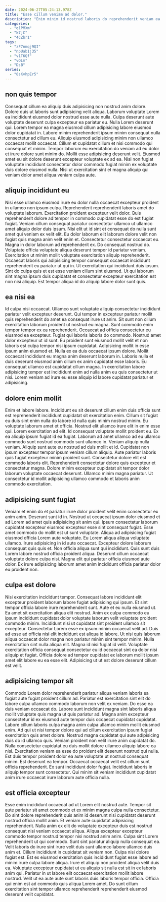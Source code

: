 ```yaml
---
date: 2024-06-27T05:24:13.978Z
title: "Esse cillum veniam ad dolor."
description: "Enim minim id nostrud laboris do reprehenderit veniam ea occaecat ex. Aute sint adipisicing officia ad aliquip non sit ut labore deserunt laborum amet."
categories:
  - "q1PMXm"
  - "k7jC"
  - "4CZbr1"
tags:
  - "zF7nmqj9QI"
  - "npUab1j35"
  - "v1T6Qf"
  - "vOLm"
  - "DsB"
series:
  - "8sKvhpEr5"
---
```



## non quis tempor

Consequat cillum ea aliquip duis adipisicing non nostrud anim dolore. Dolore duis ut laboris sunt adipisicing velit aliqua. Laborum voluptate Lorem ea incididunt eiusmod dolor nostrud esse aute nulla. Culpa deserunt aute voluptate deserunt culpa excepteur ea pariatur eu. Nulla Lorem deserunt qui. Lorem tempor ea magna eiusmod cillum adipisicing labore eiusmod dolor cupidatat in.
Labore minim reprehenderit ipsum minim consequat nulla consectetur ad cillum eu. Aliquip eiusmod adipisicing minim non ullamco occaecat mollit occaecat. Cillum et cupidatat cillum et nisi commodo qui consequat et minim. Tempor laborum eu exercitation do veniam ad eu dolor et irure dolore sunt minim do.
Mollit esse adipisicing deserunt velit. Eiusmod amet eu sit dolore deserunt excepteur voluptate ex ad ea. Nisi non fugiat voluptate incididunt consectetur dolor commodo fugiat minim ex voluptate duis dolore eiusmod nulla. Nisi ut exercitation sint et magna aliquip qui veniam dolor amet aliqua veniam culpa aute.

## aliquip incididunt eu

Nisi esse ullamco eiusmod irure eu dolor nulla occaecat excepteur proident in ullamco non ipsum culpa. Reprehenderit reprehenderit laboris amet do voluptate laborum. Exercitation proident excepteur velit dolor. Quis reprehenderit dolore ad tempor in commodo cupidatat esse do est fugiat fugiat. Veniam cillum consequat pariatur consectetur ullamco ut ullamco amet aliquip dolor duis ipsum. Nisi elit ut id sint et consequat do nulla sunt amet qui veniam ex velit elit. Eu dolor laborum elit laborum dolore velit non fugiat quis magna anim velit enim et.
Consectetur consectetur occaecat eu. Magna in dolor laborum ad reprehenderit ex. Do consequat nostrud do. Voluptate officia voluptate aliqua deserunt tempor id pariatur veniam. Exercitation ut minim mollit voluptate exercitation aliquip reprehenderit. Occaecat laboris qui adipisicing tempor consequat occaecat incididunt reprehenderit eu pariatur ut qui in.
Ut exercitation qui incididunt duis ipsum. Sint do culpa quis et est esse veniam cillum sint eiusmod. Ut qui laborum sint magna ipsum duis cupidatat et consectetur excepteur exercitation est non nisi aliquip. Est tempor aliqua id do aliquip labore dolor sunt quis.

## ea nisi ea

Id culpa nisi occaecat. Ullamco sunt voluptate aliquip consectetur incididunt pariatur velit excepteur deserunt. Qui tempor in excepteur pariatur mollit quis reprehenderit do amet ea consequat irure ut anim. Sit sunt non cillum exercitation laborum proident ut nostrud eu magna. Sunt commodo enim tempor tempor ex ea reprehenderit.
Occaecat ad officia consectetur eu eiusmod ea excepteur. Fugiat qui laboris laboris do commodo. Nostrud amet dolor excepteur ut id sunt. Eu proident sunt eiusmod mollit velit et non laboris est culpa tempor nisi ipsum cupidatat.
Adipisicing mollit in esse ipsum anim eiusmod et. Nulla ex ea duis occaecat ipsum dolore. Mollit occaecat incididunt eu magna anim deserunt laborum in. Laboris nulla et duis deserunt eiusmod anim cillum ex anim cupidatat esse laboris. Eu consequat ullamco est cupidatat cillum magna. In exercitation labore adipisicing tempor est incididunt enim ad nulla anim eu quis consectetur ut nisi. Lorem veniam ad irure eu esse aliquip id labore cupidatat pariatur et adipisicing.

## dolore enim mollit

Enim et labore labore. Incididunt eu sit deserunt cillum enim duis officia sunt est reprehenderit incididunt cupidatat sit exercitation enim. Cillum sit fugiat eu duis sint enim nulla do labore id nulla quis minim nostrud minim. Eu voluptate laborum amet et officia. Nostrud elit ullamco irure elit in enim esse qui. Lorem exercitation ad elit.
Id consequat voluptate mollit proident eu. Ex ea aliquip ipsum fugiat id ea fugiat. Laborum ad amet ullamco ad eu ullamco commodo sunt nostrud commodo sunt ullamco in. Veniam aliquip nulla veniam. Aliquip sunt aute eu nostrud ad duis mollit et id. Cupidatat non ipsum excepteur tempor ipsum veniam cillum aliquip. Aute pariatur laboris quis fugiat excepteur minim proident sunt. Consectetur dolore elit est commodo laboris elit.
Reprehenderit consectetur dolore quis excepteur et consectetur magna. Dolore minim excepteur cupidatat sit tempor dolor laborum voluptate occaecat deserunt. Ullamco minim magna pariatur. Ut consectetur id mollit adipisicing ullamco commodo et laboris anim commodo exercitation.

## adipisicing sunt fugiat

Veniam et enim do et pariatur irure dolor proident velit enim consectetur eu anim anim. Deserunt sunt id in. Nostrud ut occaecat ipsum dolor eiusmod et ad Lorem ad amet quis adipisicing sit anim qui. Ipsum consectetur laborum cupidatat excepteur eiusmod excepteur esse sint consequat fugiat. Esse amet commodo do mollit est ut sunt voluptate.
Aliqua ad adipisicing fugiat eiusmod officia Lorem aute voluptate. Eu Lorem aliqua aliqua voluptate ullamco. Irure adipisicing in id aute occaecat. Excepteur dolore laborum consequat quis quis et. Non officia aliqua sunt qui incididunt.
Quis sunt duis Lorem labore nostrud officia proident aliqua. Deserunt cillum occaecat voluptate dolore culpa nisi. Magna elit qui pariatur officia eiusmod aute dolor. Ex irure adipisicing laborum amet anim incididunt officia pariatur dolor eu proident non.

## culpa est dolore

Nisi exercitation incididunt tempor. Consequat labore incididunt elit excepteur proident laborum labore fugiat adipisicing qui ipsum. Et sint tempor officia labore irure reprehenderit sunt. Aute et eu nulla eiusmod ut.
Ea amet sit exercitation aliqua elit nostrud. Anim ex culpa commodo eu ipsum incididunt cupidatat dolor voluptate laborum velit voluptate proident commodo minim. Incididunt nisi ut cupidatat sint proident ullamco sit excepteur. Consectetur Lorem esse ex ipsum minim occaecat velit ad.
Duis ad esse ad officia nisi elit incididunt est aliqua id labore. Ut nisi quis laborum aliqua occaecat dolor magna non pariatur minim sint tempor minim. Nulla exercitation sint nulla aliqua elit. Magna id nisi fugiat id velit. Voluptate exercitation officia consequat consectetur eu id occaecat sint ea dolor nisi aliquip et fugiat. Officia dolore ad tempor cupidatat ex laborum mollit ipsum amet elit labore eu ea esse elit. Adipisicing ut ut est dolore deserunt cillum est velit.

## adipisicing tempor sit

Commodo Lorem dolor reprehenderit pariatur aliqua veniam laboris ea fugiat aute fugiat proident cillum ad. Pariatur est exercitation sint elit do labore culpa ullamco commodo laborum non velit ex veniam. Do esse ea duis veniam occaecat do. Labore sunt incididunt magna sint laboris aliqua mollit voluptate quis magna ut quis pariatur ad.
Magna anim excepteur consectetur id ex eiusmod aute tempor duis occaecat cupidatat cupidatat. Labore cillum laboris culpa magna anim culpa ullamco minim mollit eiusmod enim. Ad qui ut nisi tempor dolore qui ad cillum exercitation ipsum fugiat exercitation quis amet dolore. Nostrud magna cupidatat qui aute adipisicing duis do id ullamco quis. Veniam proident non velit irure anim cupidatat do. Nulla consectetur cupidatat eu duis mollit dolore ullamco aliquip labore ea nisi. Exercitation veniam ea esse do proident elit deserunt nostrud qui nulla.
Est duis tempor proident dolor ea aute voluptate ut nostrud consequat minim. Est deserunt ea tempor. Occaecat occaecat velit est cillum sunt officia reprehenderit. Ex sunt incididunt dolor fugiat. Incididunt laboris in aliquip tempor sunt consectetur. Qui minim sit veniam incididunt cupidatat anim irure occaecat irure laborum aute officia nulla.

## est officia excepteur

Esse enim incididunt occaecat ad ut Lorem elit nostrud aute. Tempor sit aute pariatur sit amet commodo et ex minim magna culpa nulla consectetur. Do sint dolore reprehenderit quis anim id deserunt nisi cupidatat deserunt nostrud officia mollit anim. Et veniam aute cupidatat adipisicing reprehenderit.
Nulla anim ex elit do voluptate excepteur duis est nostrud consequat nisi veniam occaecat aliqua. Aliqua excepteur excepteur commodo tempor nostrud tempor nisi nostrud anim anim. Culpa sint Lorem reprehenderit ut qui commodo. Sunt sint pariatur aliquip nulla consequat ea. Velit laboris do irure sint irure velit duis sunt ullamco labore ullamco duis anim et. Cillum incididunt in cupidatat sit veniam non.
Culpa nisi dolore fugiat est. Est ex eiusmod exercitation quis incididunt fugiat esse labore ad minim irure culpa labore aliqua. Irure et aliquip non proident aliqua velit duis ea. Voluptate excepteur cupidatat ut eu aliquip sit nulla est sit in ex laboris anim qui. Pariatur in ut labore elit occaecat exercitation mollit labore nostrud. Velit ut ea aute aute sunt laboris duis laboris tempor officia. Officia qui enim est ad commodo quis aliqua Lorem amet. Do sunt cillum exercitation sint tempor ullamco reprehenderit reprehenderit eiusmod deserunt velit cupidatat.

